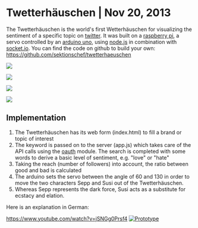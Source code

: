 # Twetterhäuschen | Nov 20, 2013

The Twetterhäuschen is the world's first Wetterhäuschen for visualizing the sentiment of a specific topic on [twitter](http://twitter.com/). It was built on a [raspberry pi](http://www.raspberrypi.org/), a servo controlled by an [arduino uno](http://arduino.cc/), using [node.js](http://nodejs.org/) in combination with [socket.io](http://socket.io/). You can find the code on github to build your own: <https://github.com/sektionschef/twetterhaeuschen>

![](../images/twetterhäuschen/Twetterhaeuschen_01-150x150.jpg)

![](../images/twetterhäuschen/Twetterhaeuschen_02-150x150.jpg)

![](../images/twetterhäuschen/Twetterhaeuschen_03-150x150.jpg)

![](../images/twetterhäuschen/Twetterhaeuschen-Frontend-150x150.png)

## Implementation

1. The Twetterhäuschen has its web form (index.html) to fill a brand or topic of interest
2. The keyword is passed on to the server (app.js) which takes care of the API calls using the [oauth](https://github.com/ciaranj/node-oauth) module. The search is completed with some words to derive a basic level of sentiment, e.g. "love" or "hate"
3. Taking the reach (number of followers) into account, the ratio between good and bad is calculated
4. The arduino sets the servo between the angle of 60 and 130 in order to move the two characters Sepp and Susi out of the Twetterhäuschen.
5. Whereas Sepp represents the dark force, Susi acts as a substitute for ecstacy and elation.

Here is an explanation in German:

<https://www.youtube.com/watch?v=jSNGg0Prsf4> [![Prototype](http://img.youtube.com/vi/jSNGg0Prsf4/0.jpg)](http://www.youtube.com/watch?v=jSNGg0Prsf4)
